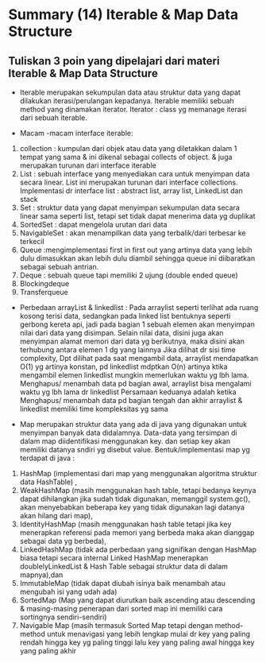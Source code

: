 # Summary (14) Iterable & Map Data Structure
## Tuliskan 3 poin yang dipelajari dari materi Iterable & Map Data Structure

- Iterable merupakan sekumpulan data atau struktur data yang dapat dilakukan iterasi/perulangan kepadanya. Iterable memiliki sebuah method yang dinamakan iterator.
Iterator : class yg memanage iterasi dari sebuah iterable.

- Macam -macam interface iterable:
1.	collection : kumpulan dari objek atau data yang diletakkan dalam 1 tempat yang sama & ini dikenal sebagai collects of object. & juga merupakan turunan dari interface iterable
2.	List : sebuah interface yang menyediakan cara untuk menyimpan data secara linear. List ini merupakan turunan dari interface collections. Implementasi dr interface list : abstract list, array list, LinkedList dan stack 
3.	Set : struktur data yang dapat menyimpan sekumpulan data secara linear sama seperti list, tetapi set tidak dapat menerima data yg duplikat
4.	SortedSet : dapat mengelola urutan dari data
5.	NavigableSet : akan menampilkan data yang terbalik/dari terbesar ke terkecil
6.	Queue :mengimplementasi first in first out yang artinya data yang lebih dulu dimasukkan  akan lebih dulu diambil sehingga queue ini diibaratkan sebagai sebuah antrian. 
7.	Deque : sebuah queue tapi memiliki 2 ujung (double ended queue)
8.	Blockingdeque
9.	Transferqueue

- Perbedaan arrayList & linkedlist :
Pada arraylist seperti terlihat ada ruang kosong terisi data, sedangkan pada linked list bentuknya seperti gerbong kereta api, jadi pada bagian 1 sebuah elemen akan menyimpan nilai dari data yang disimpan. Selain nilai data, disini juga akan menyimpan alamat memori dari data yg berikutnya, maka disini akan terhubung antara elemen 1 dg yang lainnya
Jika dilihat dr sisi time complexity, Dpt dilihat pada saat mengambil data, arraylist mendapatkan O(1) yg artinya konstan, pd linkedlist mdptkan O(n) artinya ktika mengambil elemen linkedlist mungkin memerlukan waktu yg lbh lama. Menghapus/ menambah data pd bagian awal, arraylist bisa mengalami waktu yg lbh lama dr linkedlist
Persamaan keduanya adalah ketika Menghapus/ menambah data pd bagian tengah dan akhir arraylist & linkedlist memiliki time kompleksitas yg sama

- Map merupakan struktur data yang ada di java yang digunakan untuk menyimpan banyak data didalamnya. Data-data yang tersimpan di dalam map diidentifikasi menggunakan key. dan setiap key akan memiliki datanya sndiri yg disebut value. Bentuk/implementasi map yg terdapat di java : 
1. HashMap (implementasi dari map yang menggunakan algoritma struktur data HashTable) ,
2. WeakHashMap (masih menggunakan hash table, tetapi bedanya keynya dapat dihilangkan jika sudah tidak digunakan, memanggil system.gc(), akan menyebabkan beberapa key yang tidak digunakan lagi datanya akan hilang dari map), 
3. IdentityHashMap (masih menggunakan hash table tetapi jika key menerapkan referensi pada memori yang berbeda maka akan dianggap sebagai data yg berbeda),
4. LinkedHashMap (tidak ada perbedaan yang signifikan dengan HashMap biasa tetapi secara internal Linked HashMap menerapkan doublelyLinkedList & Hash Table sebagai struktur data di dalam mapnya),dan
5. ImmutableMap (tidak dapat diubah isinya baik menambah atau mengubah isi yang udah ada)
6. SortedMap (Map yang dapat diurutkan baik ascending atau descending & masing-masing penerapan dari sorted map ini memiliki cara sortingnya sendiri-sendiri)
7. Navigable Map (masih termasuk Sorted Map tetapi dengan method-method untuk menavigasi yang lebih lengkap mulai dr key yang paling rendah hingga key yg paling tinggi lalu key yang paling awal hingga key yang paling akhir
